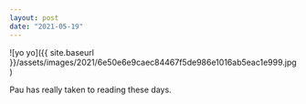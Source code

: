 ```yaml
---
layout: post
date: "2021-05-19"
---
```


![yo yo]({{ site.baseurl }}/assets/images/2021/6e50e6e9caec84467f5de986e1016ab5eac1e999.jpg)

Pau has really taken to reading these days.
